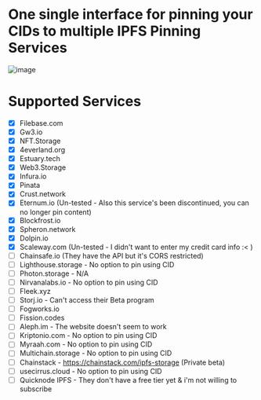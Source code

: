 # One single interface for pinning your CIDs to multiple IPFS Pinning Services

![image](https://github.com/kienngo98/ipfs-remote-pin/assets/26052673/d672517b-874c-479b-8401-cc17ee0a4b3d)


# Supported Services
- [x] Filebase.com
- [x] Gw3.io
- [x] NFT.Storage
- [x] 4everland.org
- [x] Estuary.tech
- [x] Web3.Storage
- [x] Infura.io
- [x] Pinata
- [x] Crust.network
- [x] Eternum.io (Un-tested - Also this service's been discontinued, you can no longer pin content)
- [x] Blockfrost.io
- [x] Spheron.network
- [x] Dolpin.io
- [x] Scaleway.com (Un-tested - I didn't want to enter my credit card info :< )
- [ ] Chainsafe.io (They have the API but it's CORS restricted)
- [ ] Lighthouse.storage - No option to pin using CID
- [ ] Photon.storage - N/A
- [ ] Nirvanalabs.io - No option to pin using CID
- [ ] Fleek.xyz
- [ ] Storj.io - Can't access their Beta program
- [ ] Fogworks.io
- [ ] Fission.codes
- [ ] Aleph.im - The website doesn't seem to work
- [ ] Kriptonio.com - No option to pin using CID
- [ ] Myraah.com - No option to pin using CID
- [ ] Multichain.storage - No option to pin using CID
- [ ] Chainstack - https://chainstack.com/ipfs-storage (Private beta)
- [ ] usecirrus.cloud - No option to pin using CID
- [ ] Quicknode IPFS - They don't have a free tier yet & i'm not willing to subscribe
